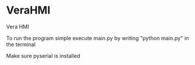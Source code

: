 # VeraHMI
Vera HMI


To run the program simple execute main.py by writing "python main.py" in the terminal

Make sure pyserial is installed